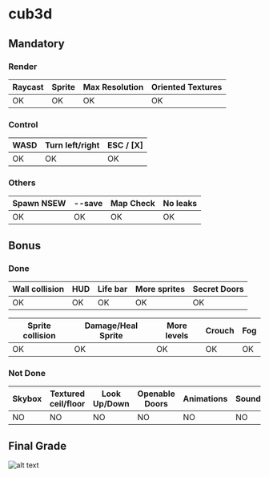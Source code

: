 # cub3d

## Mandatory

### Render

| Raycast | Sprite | Max Resolution | Oriented Textures |
|----|----|----|----|
| OK | OK | OK | OK |

### Control

| WASD | Turn left/right | ESC / [X] |
|----|----|----|
| OK | OK | OK |

### Others

| Spawn NSEW | --save  | Map Check | No leaks |
|----|----|----|----|
| OK | OK | OK | OK |

## Bonus

### Done

| Wall collision | HUD | Life bar | More sprites | Secret Doors |
|----|----|----|----|----|
| OK | OK | OK | OK | OK |

| Sprite collision | Damage/Heal Sprite | More levels | Crouch | Fog |
|----|----|----|----|----|
| OK | OK | OK | OK | OK |

### Not Done

| Skybox | Textured ceil/floor | Look Up/Down | Openable Doors | Animations | Sound/Music | Weapons/Monsters |
|----|----|----|----|----|----|----|
| NO | NO | NO | NO | NO | NO | NO | NO |


## Final Grade
![alt text](https://i.imgur.com/xD8JRiL.png)
